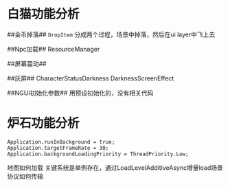 # 白猫功能分析 #

##金币掉落##
`DropItem` 分成两个过程，场景中掉落，然后在ui layer中飞上去



##Npc加载##
ResourceManager




##屏幕震动##


##灰屏##
CharacterStatusDarkness
DarknessScreenEffect


##NGUI初始化参数##
用预设初始化的，没有相关代码


# 炉石功能分析 #

    Application.runInBackground = true;
    Application.targetFrameRate = 30;
    Application.backgroundLoadingPriority = ThreadPriority.Low;

地图如何加载
关键系统是单例存在，通过LoadLevelAdditiveAsync增量load场景
协议如何传输
